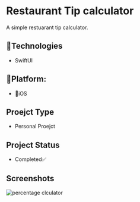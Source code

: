 
# Restaurant Tip calculator

A simple restuarant tip calculator.


## 🔨Technologies

- SwiftUI




## 🚀Platform:

 -  📱iOS


## Proejct Type

- Personal Proejct 


## Project Status

- Completed✅


## Screenshots






![percentage clculator](https://user-images.githubusercontent.com/75099089/175060245-82de4d0f-4613-4baf-b9db-a911962b3601.png)
